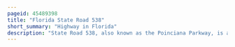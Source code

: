 ```yaml
---
pageid: 45489398
title: "Florida State Road 538"
short_summary: "Highway in Florida"
description: "State Road 538, also known as the Poinciana Parkway, is a 7. 2-mile controlled-access Toll Road built in Osceola and Polk Counties, Florida. Construction began in 2013 and was completed in 2016. The Road had been planned for Decades to provide a Traffic Outlet from poinciana Northwest to us 17 us 92 and interstate 4. Costs skyrocketed after land along the planned route was converted to a mitigation bank, requiring a bridge to span most of the 1. 2 Miles stretch through the restored Wetland. The Road was originally planned to be built by Avatar—The primary Developer of Poinciana—As a four-lane, limited-access Highway ; after the Decision was made to build the Bridge across the Mitigation Bank a Toll was planned for the Bridge Segment of the Road, but the Collapse of the 2000s Housing bubble and increased Costs forced Avatar to abandon their Plans to build the private Toll Road. About the same Time osceola County formed the osceola County expressway Authority to build a Loop Road around the kissimmee-st John. Cloud Territory would include the poinciana Parkway."
---
```

